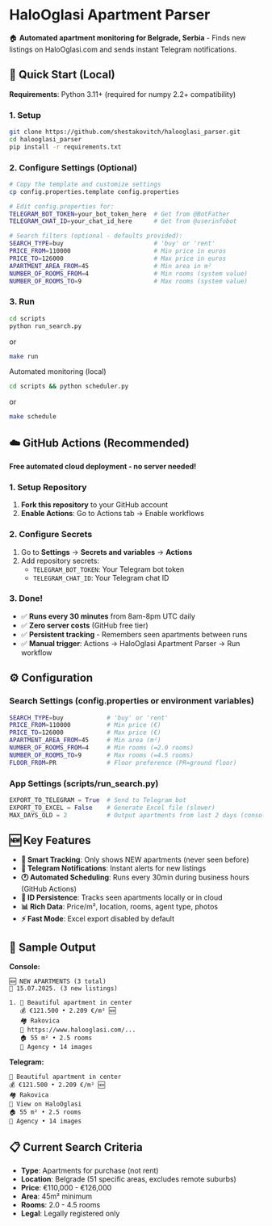 # HaloOglasi Apartment Parser

🏠 **Automated apartment monitoring for Belgrade, Serbia** - Finds new listings on HaloOglasi.com and sends instant Telegram notifications.

## 🚀 Quick Start (Local)

**Requirements**: Python 3.11+ (required for numpy 2.2+ compatibility)

### 1. Setup
```bash
git clone https://github.com/shestakovitch/halooglasi_parser.git
cd halooglasi_parser
pip install -r requirements.txt
```

### 2. Configure Settings (Optional)
```bash
# Copy the template and customize settings
cp config.properties.template config.properties

# Edit config.properties for:
TELEGRAM_BOT_TOKEN=your_bot_token_here  # Get from @BotFather
TELEGRAM_CHAT_ID=your_chat_id_here      # Get from @userinfobot

# Search filters (optional - defaults provided):
SEARCH_TYPE=buy                         # 'buy' or 'rent'
PRICE_FROM=110000                       # Min price in euros
PRICE_TO=126000                         # Max price in euros
APARTMENT_AREA_FROM=45                  # Min area in m²
NUMBER_OF_ROOMS_FROM=4                  # Min rooms (system value)
NUMBER_OF_ROOMS_TO=9                    # Max rooms (system value)
```

### 3. Run
```bash
cd scripts
python run_search.py
```
or 
```bash
make run
```

Automated monitoring (local)
```bash
cd scripts && python scheduler.py
```
or 
```bash
make schedule
```

## ☁️ GitHub Actions (Recommended)

**Free automated cloud deployment - no server needed!**

### 1. Setup Repository
1. **Fork this repository** to your GitHub account
2. **Enable Actions**: Go to Actions tab → Enable workflows

### 2. Configure Secrets
1. Go to **Settings** → **Secrets and variables** → **Actions**
2. Add repository secrets:
   - `TELEGRAM_BOT_TOKEN`: Your Telegram bot token
   - `TELEGRAM_CHAT_ID`: Your Telegram chat ID

### 3. Done!
- ✅ **Runs every 30 minutes** from 8am-8pm UTC daily
- ✅ **Zero server costs** (GitHub free tier)
- ✅ **Persistent tracking** - Remembers seen apartments between runs
- ✅ **Manual trigger**: Actions → HaloOglasi Apartment Parser → Run workflow

## ⚙️ Configuration

### Search Settings (config.properties or environment variables)
```bash
SEARCH_TYPE=buy            # 'buy' or 'rent'
PRICE_FROM=110000          # Min price (€)
PRICE_TO=126000            # Max price (€)
APARTMENT_AREA_FROM=45     # Min area (m²)
NUMBER_OF_ROOMS_FROM=4     # Min rooms (=2.0 rooms)
NUMBER_OF_ROOMS_TO=9       # Max rooms (=4.5 rooms)
FLOOR_FROM=PR              # Floor preference (PR=ground floor)
```

### App Settings (scripts/run_search.py)
```python
EXPORT_TO_TELEGRAM = True  # Send to Telegram bot
EXPORT_TO_EXCEL = False    # Generate Excel file (slower)
MAX_DAYS_OLD = 2           # Output apartments from last 2 days (console/excel)
```

## 🆕 Key Features

- **🎯 Smart Tracking**: Only shows NEW apartments (never seen before)
- **📱 Telegram Notifications**: Instant alerts for new listings
- **🕐 Automated Scheduling**: Runs every 30min during business hours (GitHub Actions)
- **💾 ID Persistence**: Tracks seen apartments locally or in cloud
- **📊 Rich Data**: Price/m², location, rooms, agent type, photos
- **⚡ Fast Mode**: Excel export disabled by default

## 📱 Sample Output

**Console:**
```
🆕 NEW APARTMENTS (3 total)
📅 15.07.2025. (3 new listings)

1. 📝 Beautiful apartment in center
   💰 €121.500 • 2.209 €/m² 🆕
   🏘️ Rakovica
   🔗 https://www.halooglasi.com/...
   🏠 55 m² • 2.5 rooms
   👤 Agency • 14 images
```

**Telegram:**
```
📝 Beautiful apartment in center
💰 €121.500 • 2.209 €/m² 🆕
🏘️ Rakovica
🔗 View on HaloOglasi
🏠 55 m² • 2.5 rooms
👤 Agency • 14 images
```
## 📋 Current Search Criteria

- **Type**: Apartments for purchase (not rent)
- **Location**: Belgrade (51 specific areas, excludes remote suburbs)
- **Price**: €110,000 - €126,000
- **Area**: 45m² minimum
- **Rooms**: 2.0 - 4.5 rooms
- **Legal**: Legally registered only
